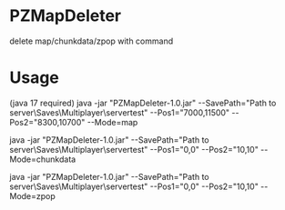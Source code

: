 # PZMapDeleter
delete map/chunkdata/zpop with command

# Usage
(java 17 required)
java -jar "PZMapDeleter-1.0.jar" --SavePath="Path to server\Saves\Multiplayer\servertest" --Pos1="7000,11500" --Pos2="8300,10700" --Mode=map

java -jar "PZMapDeleter-1.0.jar" --SavePath="Path to server\Saves\Multiplayer\servertest" --Pos1="0,0" --Pos2="10,10" --Mode=chunkdata

java -jar "PZMapDeleter-1.0.jar" --SavePath="Path to server\Saves\Multiplayer\servertest" --Pos1="0,0" --Pos2="10,10" --Mode=zpop
